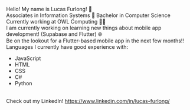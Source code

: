  Hello! My name is Lucas Furlong! 👋
<br />Associates in Information Systems 🛜 Bachelor in Computer Science
<br />Currently working at OWL Computing 👨‍💼
<br />I am currently working on learning new things about mobile app development! (Supabase and Flutter) 🌐
<br />Be on the lookout for a Flutter-based mobile app in the next few months!!
<br />Languages I currently have good experience with: 
- JavaScript
- HTML
- CSS
- C#
- Python

<br />Check out my LinkedIn! https://www.linkedin.com/in/lucas-furlong/
